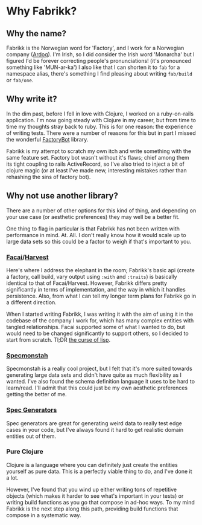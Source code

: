 # Why Fabrikk?

## Why the name?

Fabrikk is the Norwegian word for 'Factory', and I work for a Norwegian company ([Ardoq](https://ardoq.com)). I'm Irish, so I did consider the Irish word 'Monarcha' but I figured I'd be forever correcting people's pronunciations! (it's pronounced something like  'MUN-ar-ka') I also like that I can shorten it to `fab` for a namespace alias, there's something I find pleasing about writing `fab/build` or `fab/one`.

## Why write it?&#x20;

In the dim past, before I fell in love with Clojure, I worked on a ruby-on-rails application. I'm now going steady with Clojure in my career, but from time to time my thoughts stray back to ruby. This is for one reason: the experience of writing tests. There were a number of reasons for this but in part I missed the wonderful [FactoryBot](https://thoughtbot.github.io/factory\_bot/summary.html) library.

Fabrikk is my attempt to scratch my own itch and write something with the same feature set. Factory bot wasn't without it's flaws; chief among them its tight coupling to rails ActiveRecord, so I've also tried to inject a bit of clojure magic (or at least I've made new, interesting mistakes rather than rehashing the sins of factory bot).

## Why not use another library?

There are a number of other options for this kind of thing, and depending on your use case (or aesthetic preferences) they may well be a better fit.

One thing to flag in particular is that Fabrikk has not been written with performance in mind. At. All. I don't really know how it would scale up to large data sets so this could be a factor to weigh if that's important to you.

### [Facai](https://github.com/lambdaisland/facai)/[Harvest](https://github.com/lambdaisland/harvest)

Here's where I address the elephant in the room; Fabrikk's basic api (create a factory, call build, vary output using `:with` and `:traits`) is basically identical to that of Facai/Harvest. However, Fabrikk differs pretty significantly in terms of implementation, and the way in which it handles persistence. Also, from what I can tell my longer term plans for Fabrikk go in a different direction.&#x20;

When I started writing Fabrikk, I was writing it with the aim of using it in the codebase of the company I work for, which has many complex entities with tangled relationships. Facai supported some of what I wanted to do, but would need to be changed significantly to support others, so I decided to start from scratch. Tl;DR [the curse of lisp](https://ericnormand.me/podcast/what-is-the-curse-of-lisp).

### [Specmonstah](https://github.com/reifyhealth/specmonstah/)&#x20;

Specmonstah is a really cool project, but I felt that it's more suited towards generating large data sets and didn't have quite as much flexibility as I wanted. I've also found the schema definition language it uses to be hard to learn/read. I'll admit that this could just be my own aesthetic preferences getting the better of me.&#x20;

### [Spec Generators](https://clojure.org/guides/spec#\_generators)

Spec generators are great for generating weird data to really test edge cases in your code, but I've always found it hard to get realistic domain entities out of them.&#x20;

### Pure Clojure

Clojure is a language where you can definitely just create the entities yourself as pure data. This is a perfectly viable thing to do, and I've done it a lot.&#x20;

However, I've found that you wind up either writing tons of repetitive objects (which makes it harder to see what's important in your tests) or writing build functions as you go that compose in ad-hoc ways. To my mind Fabrikk is the next step along this path, providing build functions that compose in a systematic way.



